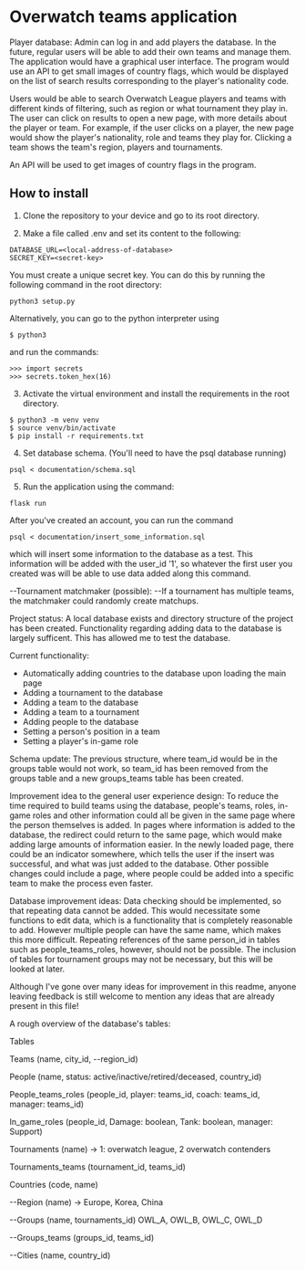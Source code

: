 # Overwatch teams application


Player database:
Admin can log in and add players the database. In the future, regular users will be able to add their own teams and manage them. The application would have a graphical user interface. The program would use an API to get small images of country flags, which would be displayed on the list of search results corresponding to the player's nationality code.

Users would be able to search Overwatch League players and teams with different kinds of filtering, such as region or what tournament they play in. The user can click on results to open a new page, with more details about the player or team. For example, if the user clicks on a player, the new page would show the player's nationality, role and teams they play for. Clicking a team shows the team's region, players and tournaments.

An API will be used to get images of country flags in the program.



## How to install

1. Clone the repository to your device and go to its root directory.

2. Make a file called .env and set its content to the following:
```
DATABASE_URL=<local-address-of-database>
SECRET_KEY=<secret-key>
```
You must create a unique secret key. You can do this by running the following command in the root directory:
```
python3 setup.py
```
Alternatively, you can go to the python interpreter using
```
$ python3
```
and run the commands:   
```
>>> import secrets
>>> secrets.token_hex(16)
```

3. Activate the virtual environment and install the requirements in the root directory.
```
$ python3 -m venv venv
$ source venv/bin/activate
$ pip install -r requirements.txt
```

4. Set database schema. (You'll need to have the psql database running)
```
psql < documentation/schema.sql
```

5.  Run the application using the command:
```
flask run
```

After you've created an account, you can run the command
```
psql < documentation/insert_some_information.sql
```
which will insert some information to the database as a test.
This information will be added with the user_id '1', so whatever the first user you created was will be able to use data added along this command.


--Tournament matchmaker (possible):
--If a tournament has  multiple teams, the matchmaker could randomly create matchups.


Project status:
A local database exists and directory structure of the project has been created. Functionality regarding adding data to the database is largely sufficent. This has allowed me to test the database.

Current functionality:
- Automatically adding countries to the database upon loading the main page
- Adding a tournament to the database
- Adding a team to the database
- Adding a team to a tournament
- Adding people to the database
- Setting a person's position in a team
- Setting a player's in-game role 


Schema update:
The previous structure, where team_id would be in the groups table would not work, so team_id has been removed from the groups table and a new groups_teams table has been created.


Improvement idea to the general user experience design:
To reduce the time required to build teams using the database, people's teams, roles, in-game roles and other information could all be given in the same page where the person themselves is added. In pages where information is added to the database, the redirect could return to the same page, which would make adding large amounts of information easier. In the newly loaded page, there could be an indicator somewhere, which tells the user if the insert was successful, and what was just added to the database. Other possible changes could include a page, where people could be added into a specific team to make the process even faster. 

Database improvement ideas:
Data checking should be implemented, so that repeating data cannot be added. This would necessitate some functions to edit data, which is a functionality that is completely reasonable to add. However multiple people can have the same name, which makes this more difficult. Repeating references of the same person_id in tables such as people_teams_roles, however, should not be possible. The inclusion of tables for tournament groups may not be necessary, but this will be looked at later.

Although I've gone over many ideas for improvement in this readme, anyone leaving feedback is still welcome to mention any ideas that are already present in this file!


A rough overview of the database's tables:

Tables

Teams (name, city_id, --region_id) 

People (name, status: active/inactive/retired/deceased, country_id) 

People_teams_roles (people_id, player: teams_id, coach: teams_id, manager: teams_id)

In_game_roles (people_id, Damage: boolean, Tank: boolean, manager: Support) 

Tournaments (name) -> 1: overwatch league, 2 overwatch contenders

Tournaments_teams (tournament_id, teams_id)

Countries (code, name)

--Region (name) -> Europe, Korea, China

--Groups (name, tournaments_id) OWL_A, OWL_B, OWL_C, OWL_D

--Groups_teams (groups_id, teams_id)

--Cities (name, country_id)
	

